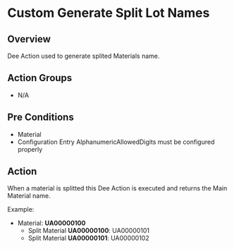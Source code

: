 # Custom Generate Split Lot Names

## Overview

Dee Action used to generate splited Materials name.

## Action Groups

* N/A

## Pre Conditions

* Material
* Configuration Entry AlphanumericAllowedDigits must be configured properly

## Action

When a material is splitted this Dee Action is executed and returns the Main Material name.

Example:

* Material: **UA00000100**
  * Split Material **UA00000100**: UA00000101
  * Split Material **UA00000101**: UA00000102